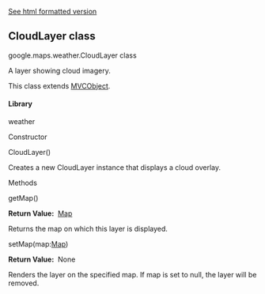 [See html formatted version](https://huasofoundries.github.io/google-maps-documentation/CloudLayer.html)

## CloudLayer class

google.maps.weather.CloudLayer class

A layer showing cloud imagery.

This class extends [MVCObject](MVCObject.md).

#### Library

weather

Constructor

CloudLayer()

Creates a new CloudLayer instance that displays a cloud overlay.

Methods

getMap()

**Return Value:**  [Map](Map.md)

Returns the map on which this layer is displayed.

setMap(map:[Map](Map.md))

**Return Value:**  None

Renders the layer on the specified map. If map is set to null, the layer will be removed.
